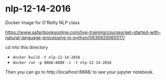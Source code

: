 # nlp-12-14-2016
Docker image for O'Reilly NLP class

https://www.safaribooksonline.com/live-training/courses/get-started-with-natural-language-processing-in-python/0636920065517/

cd into this directory

- `docker build -t nlp-12-14-2016 .`
- `docker run -p 8888:8888 -i -t nlp-12-14-2016`

Then you can go to http://localhost:8888/ to see your jupyter notebook.
